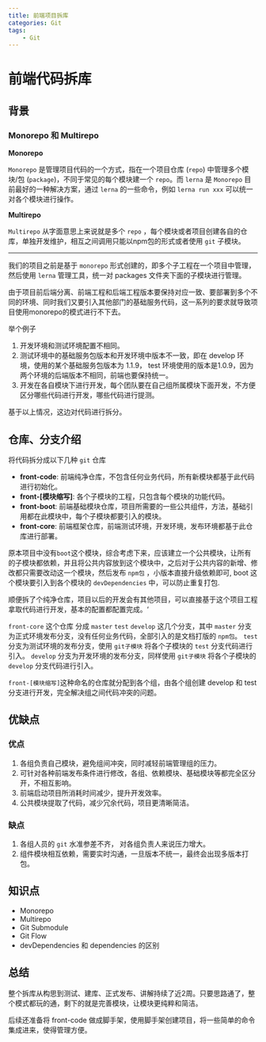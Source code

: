 ```yaml
---
title: 前端项目拆库
categories: Git
tags:
    - Git
---
```


# 前端代码拆库

## 背景

### Monorepo 和 Multirepo

**Monorepo**

`Monorepo` 是管理项目代码的一个方式，指在一个项目仓库 (`repo`) 中管理多个模块/包 (`package`)，不同于常见的每个模块建一个 `repo`。而 `lerna` 是 `Monorepo` 目前最好的一种解决方案，通过 `lerna` 的一些命令，例如 `lerna run xxx` 可以统一对各个模块进行操作。

**Multirepo**

`Multirepo` 从字面意思上来说就是多个 `repo` ，每个模块或者项目创建各自的仓库，单独开发维护，相互之间调用只能以npm包的形式或者使用 `git` 子模块。

----------

我们的项目之前是基于 `monorepo` 形式创建的，即多个子工程在一个项目中管理，然后使用 `lerna` 管理工具，统一对 packages 文件夹下面的子模块进行管理。

由于项目前后端分离、前端工程和后端工程版本要保持对应一致、要部署到多个不同的环境、同时我们又要引入其他部门的基础服务代码，这一系列的要求就导致项目使用monorepo的模式进行不下去。

举个例子

1. 开发环境和测试环境配置不相同。
2. 测试环境中的基础服务包版本和开发环境中版本不一致，即在 develop 环境，使用的某个基础服务包版本为 1.1.9， test 环境使用的版本是1.0.9，因为两个环境的后端版本不相同，前端也要保持统一。
3. 开发在各自模块下进行开发，每个团队要在自己组所属模块下面开发，不方便区分哪些代码进行开发，哪些代码进行提测。

基于以上情况，这边对代码进行拆分。

## 仓库、分支介绍

将代码拆分成以下几种 `git` 仓库

- **front-code**: 前端纯净仓库，不包含任何业务代码，所有新模块都基于此代码进行初始化。
- **front-[模块缩写]**: 各个子模块的工程，只包含每个模块的功能代码。
- **front-boot**: 前端基础模块仓库，项目所需要的一些公共组件，方法，基础引用都在此模块中，每个子模块都要引入的模块。
- **front-core**: 前端框架仓库，前端测试环境，开发环境，发布环境都基于此仓库进行部署。

原本项目中没有`boot`这个模块，综合考虑下来，应该建立一个公共模块，让所有的子模块都依赖，并且将公共内容放到这个模块中，之后对于公共内容的新增、修改都只需要改动这一个模块，然后发布 `npm包` ，小版本直接升级依赖即可, boot 这个模块要引入到各个模块的 `devDependencies` 中，可以防止重复打包.

顺便拆了个纯净仓库，项目以后的开发会有其他项目，可以直接基于这个项目工程拿取代码进行开发，基本的配置都配置完成。‘

`front-core` 这个仓库 分成 `master` `test` `develop` 这几个分支，其中 `master` 分支为正式环境发布分支，没有任何业务代码，全部引入的是文档打版的 `npm包`。 `test` 分支为测试环境的发布分支，使用 `git子模块` 将各个子模块的 `test` 分支代码进行引入。 `develop` 分支为开发环境的发布分支，同样使用 `git子模块` 将各个子模块的 `develop` 分支代码进行引入。

`front-[模块缩写]`这种命名的仓库就分配到各个组，由各个组创建 develop 和 test 分支进行开发，完全解决组之间代码冲突的问题。

## 优缺点

### 优点

1. 各组负责自己模块，避免组间冲突，同时减轻前端管理组的压力。
2. 可针对各种前端发布条件进行修改，各组、依赖模块、基础模块等都完全区分开，不相互影响。
3. 前端启动项目所消耗时间减少，提升开发效率。
4. 公共模块提取了代码，减少冗余代码，项目更清晰简洁。

### 缺点

1. 各组人员的 `git` 水准参差不齐， 对各组负责人来说压力增大。
2. 组件模块相互依赖，需要实时沟通，一旦版本不统一，最终会出现多版本打包。

## 知识点

- Monorepo
- Multirepo
- Git Submodule
- Git Flow
- devDependencies 和 dependencies 的区别

## 总结

整个拆库从构思到测试、建库、正式发布、讲解持续了近2周。只要思路通了，整个模式都玩的通，剩下的就是完善模块，让模块更纯粹和简洁。

后续还准备将 front-code 做成脚手架，使用脚手架创建项目，将一些简单的命令集成进来，使得管理方便。